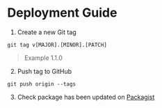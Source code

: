 # Deployment Guide

1. Create a new Git tag

```
git tag v[MAJOR].[MINOR].[PATCH]
```
> Example 1.1.0

2. Push tag to GitHub

```
git push origin --tags
```

3. Check package has been updated on [Packagist](https://packagist.org/)
